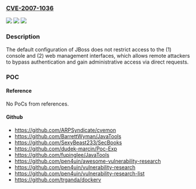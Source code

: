 ### [CVE-2007-1036](https://cve.mitre.org/cgi-bin/cvename.cgi?name=CVE-2007-1036)
![](https://img.shields.io/static/v1?label=Product&message=n%2Fa&color=blue)
![](https://img.shields.io/static/v1?label=Version&message=n%2Fa&color=blue)
![](https://img.shields.io/static/v1?label=Vulnerability&message=n%2Fa&color=brighgreen)

### Description

The default configuration of JBoss does not restrict access to the (1) console and (2) web management interfaces, which allows remote attackers to bypass authentication and gain administrative access via direct requests.

### POC

#### Reference
No PoCs from references.

#### Github
- https://github.com/ARPSyndicate/cvemon
- https://github.com/BarrettWyman/JavaTools
- https://github.com/SexyBeast233/SecBooks
- https://github.com/dudek-marcin/Poc-Exp
- https://github.com/fupinglee/JavaTools
- https://github.com/pen4uin/awesome-vulnerability-research
- https://github.com/pen4uin/vulnerability-research
- https://github.com/pen4uin/vulnerability-research-list
- https://github.com/trganda/dockerv

